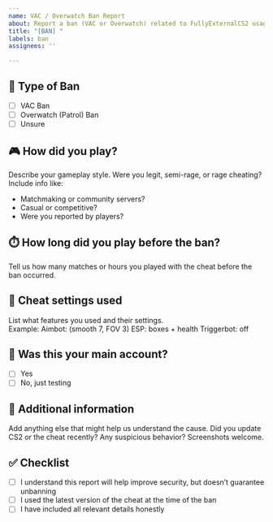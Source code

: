 ```yaml
---
name: VAC / Overwatch Ban Report
about: Report a ban (VAC or Overwatch) related to FullyExternalCS2 usage
title: "[BAN] "
labels: ban
assignees: ''

---
```


## 🚫 Type of Ban

- [ ] VAC Ban
- [ ] Overwatch (Patrol) Ban
- [ ] Unsure

## 🎮 How did you play?

Describe your gameplay style. Were you legit, semi-rage, or rage cheating? Include info like:
- Matchmaking or community servers?
- Casual or competitive?
- Were you reported by players?

## ⏱️ How long did you play before the ban?

Tell us how many matches or hours you played with the cheat before the ban occurred.

## 🧩 Cheat settings used

List what features you used and their settings.  
Example: Aimbot: (smooth 7, FOV 3)
ESP: boxes + health
Triggerbot: off


## 🧪 Was this your main account?

- [ ] Yes
- [ ] No, just testing

## 📝 Additional information

Add anything else that might help us understand the cause. Did you update CS2 or the cheat recently? Any suspicious behavior? Screenshots welcome.

## ✅ Checklist

- [ ] I understand this report will help improve security, but doesn’t guarantee unbanning
- [ ] I used the latest version of the cheat at the time of the ban
- [ ] I have included all relevant details honestly
